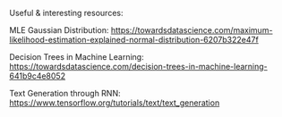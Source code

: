 Useful & interesting resources:

MLE Gaussian Distribution:
https://towardsdatascience.com/maximum-likelihood-estimation-explained-normal-distribution-6207b322e47f

Decision Trees in Machine Learning:
https://towardsdatascience.com/decision-trees-in-machine-learning-641b9c4e8052

Text Generation through RNN:
https://www.tensorflow.org/tutorials/text/text_generation
